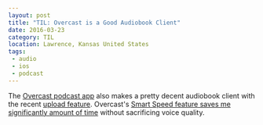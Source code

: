 ```yaml
---
layout: post
title: "TIL: Overcast is a Good Audiobook Client"
date: 2016-03-23
category: TIL
location: Lawrence, Kansas United States
tags:
 - audio
 - ios
 - podcast
---
```


The [Overcast podcast app](https://overcast.fm/) also makes a pretty decent audiobook client with the recent [upload feature](https://www.macstories.net/ios/overcast-2-5-adds-dark-theme-file-uploads/). Overcast's [Smart Speed feature saves me significantly amount of time](https://medium.com/@eped/overcasts-smart-speed-vs-real-time-a759549ab48b) without sacrificing voice quality.
